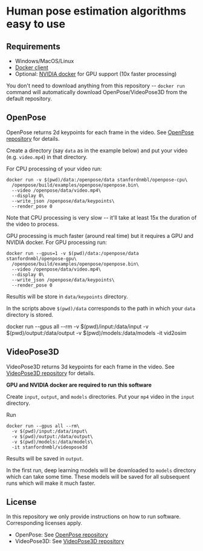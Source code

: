 # Human pose estimation algorithms easy to use

## Requirements

* Windows/MacOS/Linux
* [Docker client](https://www.docker.com/products/docker-desktop)
* Optional: [NVIDIA docker](https://github.com/NVIDIA/nvidia-docker) for GPU support (10x faster processing)

You don't need to download anything from this repository -- `docker run` command will automatically download OpenPose/VideoPose3D from the default repository.

## OpenPose

OpenPose returns 2d keypoints for each frame in the video. See [OpenPose repository](https://github.com/CMU-Perceptual-Computing-Lab/openpose) for details.

Create a directory (say `data` as in the example below) and put your video (e.g. `video.mp4`) in that directory.

For CPU processing of your video run:
```
docker run -v $(pwd)/data:/openpose/data stanfordnmbl/openpose-cpu\
  /openpose/build/examples/openpose/openpose.bin\
  --video /openpose/data/video.mp4\
  --display 0\
  --write_json /openpose/data/keypoints\
  --render_pose 0
```
Note that CPU processing is very slow -- it'll take at least 15x the duration of the video to process.

GPU processing is much faster (around real time) but it requires a GPU and NVIDIA docker. For GPU processing run:
```
docker run --gpus=1 -v $(pwd)/data:/openpose/data stanfordnmbl/openpose-gpu\
  /openpose/build/examples/openpose/openpose.bin\
  --video /openpose/data/video.mp4\
  --display 0\
  --write_json /openpose/data/keypoints\
  --render_pose 0
```

Resultis will be store in `data/keypoints` directory.

In the scripts above `$(pwd)/data` corresponds to the path in which your `data` directory is stored.

docker run --gpus all --rm -v $(pwd)/input:/data/input -v $(pwd)/output:/data/output -v $(pwd)/models:/data/models -it vid2osim

## VideoPose3D

VideoPose3D returns 3d keypoints for each frame in the video. See [VideoPose3D repository](https://github.com/facebookresearch/VideoPose3D) for details.

**GPU and NVIDIA docker are required to run this software**

Create `input`, `output`, and `models` directories. Put your `mp4` video in the `input` directory.

Run
```
docker run --gpus all --rm\
  -v $(pwd)/input:/data/input\
  -v $(pwd)/output:/data/output\
  -v $(pwd)/models:/data/models\
  -it stanfordnmbl/videopose3d
```

Results will be saved in `output`.

In the first run, deep learning models will be downloaded to `models` directory which can take some time. These models will be saved for all subsequent runs which will make it much faster. 

## License

In this repository we only provide instructions on how to run software. Corresponding licenses apply.

* OpenPose: See [OpenPose repository](https://github.com/CMU-Perceptual-Computing-Lab/openpose)
* VideoPose3D: See [VideoPose3D repository](https://github.com/facebookresearch/VideoPose3D)

